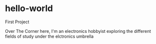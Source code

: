 # hello-world
First Project

Over The Corner here, I'm an electronics hobbyist exploring the 
different fields of study under the elctronics umbrella
